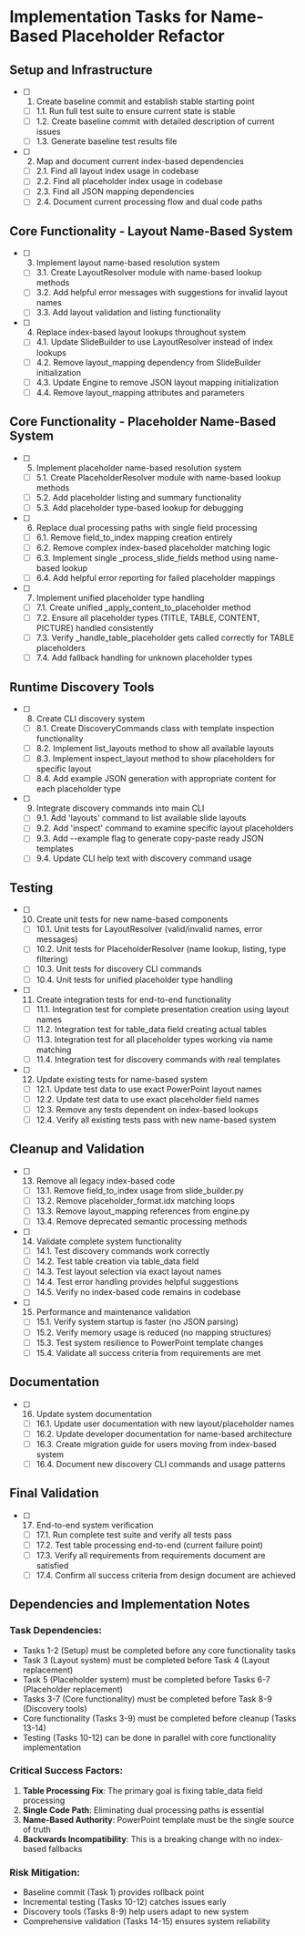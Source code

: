 # Implementation Tasks for Name-Based Placeholder Refactor

## Setup and Infrastructure

- [ ] 1. Create baseline commit and establish stable starting point
  - [ ] 1.1. Run full test suite to ensure current state is stable
  - [ ] 1.2. Create baseline commit with detailed description of current issues
  - [ ] 1.3. Generate baseline test results file

- [ ] 2. Map and document current index-based dependencies
  - [ ] 2.1. Find all layout index usage in codebase
  - [ ] 2.2. Find all placeholder index usage in codebase
  - [ ] 2.3. Find all JSON mapping dependencies
  - [ ] 2.4. Document current processing flow and dual code paths

## Core Functionality - Layout Name-Based System

- [ ] 3. Implement layout name-based resolution system
  - [ ] 3.1. Create LayoutResolver module with name-based lookup methods
  - [ ] 3.2. Add helpful error messages with suggestions for invalid layout names
  - [ ] 3.3. Add layout validation and listing functionality

- [ ] 4. Replace index-based layout lookups throughout system
  - [ ] 4.1. Update SlideBuilder to use LayoutResolver instead of index lookups
  - [ ] 4.2. Remove layout_mapping dependency from SlideBuilder initialization
  - [ ] 4.3. Update Engine to remove JSON layout mapping initialization
  - [ ] 4.4. Remove layout_mapping attributes and parameters

## Core Functionality - Placeholder Name-Based System

- [ ] 5. Implement placeholder name-based resolution system
  - [ ] 5.1. Create PlaceholderResolver module with name-based lookup methods
  - [ ] 5.2. Add placeholder listing and summary functionality
  - [ ] 5.3. Add placeholder type-based lookup for debugging

- [ ] 6. Replace dual processing paths with single field processing
  - [ ] 6.1. Remove field_to_index mapping creation entirely
  - [ ] 6.2. Remove complex index-based placeholder matching logic
  - [ ] 6.3. Implement single _process_slide_fields method using name-based lookup
  - [ ] 6.4. Add helpful error reporting for failed placeholder mappings

- [ ] 7. Implement unified placeholder type handling
  - [ ] 7.1. Create unified _apply_content_to_placeholder method
  - [ ] 7.2. Ensure all placeholder types (TITLE, TABLE, CONTENT, PICTURE) handled consistently
  - [ ] 7.3. Verify _handle_table_placeholder gets called correctly for TABLE placeholders
  - [ ] 7.4. Add fallback handling for unknown placeholder types

## Runtime Discovery Tools

- [ ] 8. Create CLI discovery system
  - [ ] 8.1. Create DiscoveryCommands class with template inspection functionality
  - [ ] 8.2. Implement list_layouts method to show all available layouts
  - [ ] 8.3. Implement inspect_layout method to show placeholders for specific layout
  - [ ] 8.4. Add example JSON generation with appropriate content for each placeholder type

- [ ] 9. Integrate discovery commands into main CLI
  - [ ] 9.1. Add 'layouts' command to list available slide layouts
  - [ ] 9.2. Add 'inspect' command to examine specific layout placeholders
  - [ ] 9.3. Add --example flag to generate copy-paste ready JSON templates
  - [ ] 9.4. Update CLI help text with discovery command usage

## Testing

- [ ] 10. Create unit tests for new name-based components
  - [ ] 10.1. Unit tests for LayoutResolver (valid/invalid names, error messages)
  - [ ] 10.2. Unit tests for PlaceholderResolver (name lookup, listing, type filtering)
  - [ ] 10.3. Unit tests for discovery CLI commands
  - [ ] 10.4. Unit tests for unified placeholder type handling

- [ ] 11. Create integration tests for end-to-end functionality
  - [ ] 11.1. Integration test for complete presentation creation using layout names
  - [ ] 11.2. Integration test for table_data field creating actual tables
  - [ ] 11.3. Integration test for all placeholder types working via name matching
  - [ ] 11.4. Integration test for discovery commands with real templates

- [ ] 12. Update existing tests for name-based system
  - [ ] 12.1. Update test data to use exact PowerPoint layout names
  - [ ] 12.2. Update test data to use exact placeholder field names
  - [ ] 12.3. Remove any tests dependent on index-based lookups
  - [ ] 12.4. Verify all existing tests pass with new name-based system

## Cleanup and Validation

- [ ] 13. Remove all legacy index-based code
  - [ ] 13.1. Remove field_to_index usage from slide_builder.py
  - [ ] 13.2. Remove placeholder_format.idx matching loops
  - [ ] 13.3. Remove layout_mapping references from engine.py
  - [ ] 13.4. Remove deprecated semantic processing methods

- [ ] 14. Validate complete system functionality
  - [ ] 14.1. Test discovery commands work correctly
  - [ ] 14.2. Test table creation via table_data field
  - [ ] 14.3. Test layout selection via exact layout names
  - [ ] 14.4. Test error handling provides helpful suggestions
  - [ ] 14.5. Verify no index-based code remains in codebase

- [ ] 15. Performance and maintenance validation
  - [ ] 15.1. Verify system startup is faster (no JSON parsing)
  - [ ] 15.2. Verify memory usage is reduced (no mapping structures)
  - [ ] 15.3. Test system resilience to PowerPoint template changes
  - [ ] 15.4. Validate all success criteria from requirements are met

## Documentation

- [ ] 16. Update system documentation
  - [ ] 16.1. Update user documentation with new layout/placeholder names
  - [ ] 16.2. Update developer documentation for name-based architecture
  - [ ] 16.3. Create migration guide for users moving from index-based system
  - [ ] 16.4. Document new discovery CLI commands and usage patterns

## Final Validation

- [ ] 17. End-to-end system verification
  - [ ] 17.1. Run complete test suite and verify all tests pass
  - [ ] 17.2. Test table processing end-to-end (current failure point)
  - [ ] 17.3. Verify all requirements from requirements document are satisfied
  - [ ] 17.4. Confirm all success criteria from design document are achieved

## Dependencies and Implementation Notes

### Task Dependencies:
- Tasks 1-2 (Setup) must be completed before any core functionality tasks
- Task 3 (Layout system) must be completed before Task 4 (Layout replacement)
- Task 5 (Placeholder system) must be completed before Tasks 6-7 (Placeholder replacement)
- Tasks 3-7 (Core functionality) must be completed before Task 8-9 (Discovery tools)
- Core functionality (Tasks 3-9) must be completed before cleanup (Tasks 13-14)
- Testing (Tasks 10-12) can be done in parallel with core functionality implementation

### Critical Success Factors:
1. **Table Processing Fix**: The primary goal is fixing table_data field processing
2. **Single Code Path**: Eliminating dual processing paths is essential
3. **Name-Based Authority**: PowerPoint template must be the single source of truth
4. **Backwards Incompatibility**: This is a breaking change with no index-based fallbacks

### Risk Mitigation:
- Baseline commit (Task 1) provides rollback point
- Incremental testing (Tasks 10-12) catches issues early
- Discovery tools (Tasks 8-9) help users adapt to new system
- Comprehensive validation (Tasks 14-15) ensures system reliability